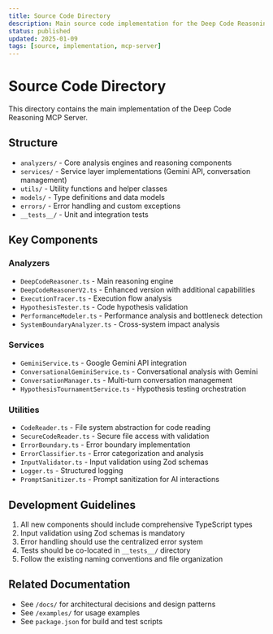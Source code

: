 ```yaml
---
title: Source Code Directory
description: Main source code implementation for the Deep Code Reasoning MCP Server
status: published
updated: 2025-01-09
tags: [source, implementation, mcp-server]
---
```


# Source Code Directory

This directory contains the main implementation of the Deep Code Reasoning MCP Server.

## Structure

- `analyzers/` - Core analysis engines and reasoning components
- `services/` - Service layer implementations (Gemini API, conversation management)
- `utils/` - Utility functions and helper classes
- `models/` - Type definitions and data models
- `errors/` - Error handling and custom exceptions
- `__tests__/` - Unit and integration tests

## Key Components

### Analyzers

- `DeepCodeReasoner.ts` - Main reasoning engine
- `DeepCodeReasonerV2.ts` - Enhanced version with additional capabilities
- `ExecutionTracer.ts` - Execution flow analysis
- `HypothesisTester.ts` - Code hypothesis validation
- `PerformanceModeler.ts` - Performance analysis and bottleneck detection
- `SystemBoundaryAnalyzer.ts` - Cross-system impact analysis

### Services

- `GeminiService.ts` - Google Gemini API integration
- `ConversationalGeminiService.ts` - Conversational analysis with Gemini
- `ConversationManager.ts` - Multi-turn conversation management
- `HypothesisTournamentService.ts` - Hypothesis testing orchestration

### Utilities

- `CodeReader.ts` - File system abstraction for code reading
- `SecureCodeReader.ts` - Secure file access with validation
- `ErrorBoundary.ts` - Error boundary implementation
- `ErrorClassifier.ts` - Error categorization and analysis
- `InputValidator.ts` - Input validation using Zod schemas
- `Logger.ts` - Structured logging
- `PromptSanitizer.ts` - Prompt sanitization for AI interactions

## Development Guidelines

1. All new components should include comprehensive TypeScript types
2. Input validation using Zod schemas is mandatory
3. Error handling should use the centralized error system
4. Tests should be co-located in `__tests__/` directory
5. Follow the existing naming conventions and file organization

## Related Documentation

- See `/docs/` for architectural decisions and design patterns
- See `/examples/` for usage examples
- See `package.json` for build and test scripts
